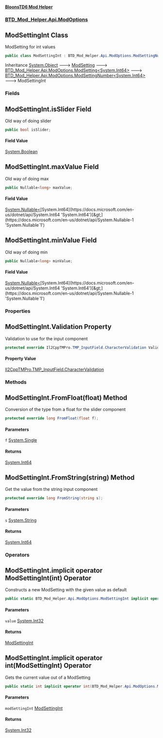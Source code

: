 #### [BloonsTD6 Mod Helper](README.md 'README')
### [BTD_Mod_Helper.Api.ModOptions](README.md#BTD_Mod_Helper.Api.ModOptions 'BTD_Mod_Helper.Api.ModOptions')

## ModSettingInt Class

ModSetting for int values

```csharp
public class ModSettingInt : BTD_Mod_Helper.Api.ModOptions.ModSettingNumber<long>
```

Inheritance [System.Object](https://docs.microsoft.com/en-us/dotnet/api/System.Object 'System.Object') &#129106; [ModSetting](BTD_Mod_Helper.Api.ModOptions.ModSetting.md 'BTD_Mod_Helper.Api.ModOptions.ModSetting') &#129106; [BTD_Mod_Helper.Api.ModOptions.ModSetting&lt;](BTD_Mod_Helper.Api.ModOptions.ModSetting_T_.md 'BTD_Mod_Helper.Api.ModOptions.ModSetting<T>')[System.Int64](https://docs.microsoft.com/en-us/dotnet/api/System.Int64 'System.Int64')[&gt;](BTD_Mod_Helper.Api.ModOptions.ModSetting_T_.md 'BTD_Mod_Helper.Api.ModOptions.ModSetting<T>') &#129106; [BTD_Mod_Helper.Api.ModOptions.ModSettingNumber&lt;](BTD_Mod_Helper.Api.ModOptions.ModSettingNumber_T_.md 'BTD_Mod_Helper.Api.ModOptions.ModSettingNumber<T>')[System.Int64](https://docs.microsoft.com/en-us/dotnet/api/System.Int64 'System.Int64')[&gt;](BTD_Mod_Helper.Api.ModOptions.ModSettingNumber_T_.md 'BTD_Mod_Helper.Api.ModOptions.ModSettingNumber<T>') &#129106; ModSettingInt
### Fields

<a name='BTD_Mod_Helper.Api.ModOptions.ModSettingInt.isSlider'></a>

## ModSettingInt.isSlider Field

Old way of doing slider

```csharp
public bool isSlider;
```

#### Field Value
[System.Boolean](https://docs.microsoft.com/en-us/dotnet/api/System.Boolean 'System.Boolean')

<a name='BTD_Mod_Helper.Api.ModOptions.ModSettingInt.maxValue'></a>

## ModSettingInt.maxValue Field

Old way of doing max

```csharp
public Nullable<long> maxValue;
```

#### Field Value
[System.Nullable&lt;](https://docs.microsoft.com/en-us/dotnet/api/System.Nullable-1 'System.Nullable`1')[System.Int64](https://docs.microsoft.com/en-us/dotnet/api/System.Int64 'System.Int64')[&gt;](https://docs.microsoft.com/en-us/dotnet/api/System.Nullable-1 'System.Nullable`1')

<a name='BTD_Mod_Helper.Api.ModOptions.ModSettingInt.minValue'></a>

## ModSettingInt.minValue Field

Old way of doing min

```csharp
public Nullable<long> minValue;
```

#### Field Value
[System.Nullable&lt;](https://docs.microsoft.com/en-us/dotnet/api/System.Nullable-1 'System.Nullable`1')[System.Int64](https://docs.microsoft.com/en-us/dotnet/api/System.Int64 'System.Int64')[&gt;](https://docs.microsoft.com/en-us/dotnet/api/System.Nullable-1 'System.Nullable`1')
### Properties

<a name='BTD_Mod_Helper.Api.ModOptions.ModSettingInt.Validation'></a>

## ModSettingInt.Validation Property

Validation to use for the input component

```csharp
protected override Il2CppTMPro.TMP_InputField.CharacterValidation Validation { get; }
```

#### Property Value
[Il2CppTMPro.TMP_InputField.CharacterValidation](https://docs.microsoft.com/en-us/dotnet/api/Il2CppTMPro.TMP_InputField.CharacterValidation 'Il2CppTMPro.TMP_InputField.CharacterValidation')
### Methods

<a name='BTD_Mod_Helper.Api.ModOptions.ModSettingInt.FromFloat(float)'></a>

## ModSettingInt.FromFloat(float) Method

Conversion of the type from a float for the slider component

```csharp
protected override long FromFloat(float f);
```
#### Parameters

<a name='BTD_Mod_Helper.Api.ModOptions.ModSettingInt.FromFloat(float).f'></a>

`f` [System.Single](https://docs.microsoft.com/en-us/dotnet/api/System.Single 'System.Single')

#### Returns
[System.Int64](https://docs.microsoft.com/en-us/dotnet/api/System.Int64 'System.Int64')

<a name='BTD_Mod_Helper.Api.ModOptions.ModSettingInt.FromString(string)'></a>

## ModSettingInt.FromString(string) Method

Get the value from the string input component

```csharp
protected override long FromString(string s);
```
#### Parameters

<a name='BTD_Mod_Helper.Api.ModOptions.ModSettingInt.FromString(string).s'></a>

`s` [System.String](https://docs.microsoft.com/en-us/dotnet/api/System.String 'System.String')

#### Returns
[System.Int64](https://docs.microsoft.com/en-us/dotnet/api/System.Int64 'System.Int64')
### Operators

<a name='BTD_Mod_Helper.Api.ModOptions.ModSettingInt.op_ImplicitBTD_Mod_Helper.Api.ModOptions.ModSettingInt(int)'></a>

## ModSettingInt.implicit operator ModSettingInt(int) Operator

Constructs a new ModSetting with the given value as default

```csharp
public static BTD_Mod_Helper.Api.ModOptions.ModSettingInt implicit operator ModSettingInt(int value);
```
#### Parameters

<a name='BTD_Mod_Helper.Api.ModOptions.ModSettingInt.op_ImplicitBTD_Mod_Helper.Api.ModOptions.ModSettingInt(int).value'></a>

`value` [System.Int32](https://docs.microsoft.com/en-us/dotnet/api/System.Int32 'System.Int32')

#### Returns
[ModSettingInt](BTD_Mod_Helper.Api.ModOptions.ModSettingInt.md 'BTD_Mod_Helper.Api.ModOptions.ModSettingInt')

<a name='BTD_Mod_Helper.Api.ModOptions.ModSettingInt.op_Implicitint(BTD_Mod_Helper.Api.ModOptions.ModSettingInt)'></a>

## ModSettingInt.implicit operator int(ModSettingInt) Operator

Gets the current value out of a ModSetting

```csharp
public static int implicit operator int(BTD_Mod_Helper.Api.ModOptions.ModSettingInt modSettingInt);
```
#### Parameters

<a name='BTD_Mod_Helper.Api.ModOptions.ModSettingInt.op_Implicitint(BTD_Mod_Helper.Api.ModOptions.ModSettingInt).modSettingInt'></a>

`modSettingInt` [ModSettingInt](BTD_Mod_Helper.Api.ModOptions.ModSettingInt.md 'BTD_Mod_Helper.Api.ModOptions.ModSettingInt')

#### Returns
[System.Int32](https://docs.microsoft.com/en-us/dotnet/api/System.Int32 'System.Int32')